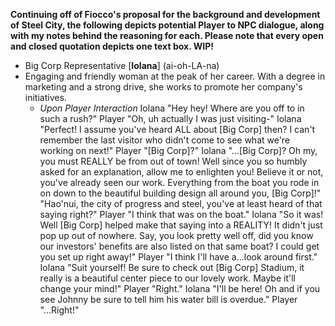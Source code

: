 **Continuing off of Fiocco's proposal for the background and development of Steel City, the following depicts potential Player to NPC dialogue, along with my notes behind the reasoning for each. Please note that every open and closed quotation depicts one text box. WIP!**

- Big Corp Representative [**Iolana**] (ai-oh-LA-na)
- Engaging and friendly woman at the peak of her career. With a degree in marketing and a strong drive, she works to promote her company's initiatives.
	- *Upon Player Interaction*
	Iolana
		"Hey hey! Where are you off to in such a rush?"
	Player
		"Oh, uh actually I was just visiting-"
	Iolana
		"Perfect! I assume you've heard ALL about [Big Corp] then? I can't remember the last visitor who didn't come to see what we're working on next!"
	Player
		"[Big Corp]?"
	Iolana
		"...[Big Corp]? Oh my, you must REALLY be from out of town! Well since you so humbly asked for an explanation, allow me to enlighten you! Believe it or not, you've already seen our work. Everything from the boat you rode in on down to the beautiful building design all around you, [Big Corp]!"
		"Hao'nui, the city of progress and steel, you've at least heard of that saying right?"
	Player
		"I think that was on the boat."
	Iolana
		"So it was! Well [Big Corp] helped make that saying into a REALITY! It didn't just pop up out of nowhere. Say, you look pretty well off, did you know our investors' benefits are also listed on that same boat? I could get you set up right away!"
	Player
		"I think I'll have a...look around first."
	Iolana
		"Suit yourself! Be sure to check out [Big Corp] Stadium, it really is a beautiful center piece to our lovely work. Maybe it'll change your mind!"
	Player
		"Right."
	Iolana
		"I'll be here! Oh and if you see Johnny be sure to tell him his water bill is overdue."
	Player
		"...Right!"
